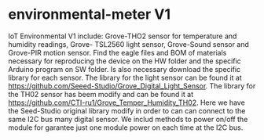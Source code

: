 # environmental-meter V1
IoT Environmental V1 include: Grove-THO2 sensor for temperature and humidity readings, Grove- TSL2560 light sensor, Grove-Sound sensor and Grove-PIR motion sensor.
Find the eagle files and BOM of materials necessary for reproducing the device on the HW folder and the specific Arduino program on SW folder. 
Is also necessary download the specific library for each sensor. The library for the light sensor can be found it at https://github.com/Seeed-Studio/Grove_Digital_Light_Sensor. 
The library for the TH02 sensor has beem modify and can be found it at https://github.com/CTI-ru1/Grove_Temper_Humidity_TH02. Here we have the Seed-Studio original library modify in order to can 
can connect to the same I2C bus many digital sensor. We includ methods to power on/off the module for garantee just one module power on each time at the I2C bus.

